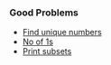 ### Good Problems
- [Find unique numbers](https://github.com/RohitDhatrak/DS-Algo/blob/main/Bit%20Manipulation/FindUnique.java)
- [No of 1s](https://github.com/RohitDhatrak/DS-Algo/blob/main/Bit%20Manipulation/NoOf1s.java)
- [Print subsets](https://github.com/RohitDhatrak/DS-Algo/blob/main/Bit%20Manipulation/SubSet.java)
